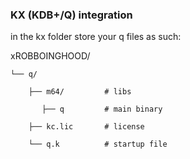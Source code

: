 ### KX (KDB+/Q) integration

in the kx folder store your q files as such:

xROBBOINGHOOD/


    └── q/  

        ├── m64/         # libs

           ├── q         # main binary

        ├── kc.lic       # license

        └── q.k          # startup file
